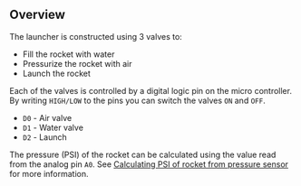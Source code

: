 ## Overview

The launcher is constructed using 3 valves to:

- Fill the rocket with water
- Pressurize the rocket with air
- Launch the rocket

Each of the valves is controlled by a digital logic pin on the micro controller. By writing `HIGH/LOW` to the pins you can switch the valves `ON` and `OFF`.

- `D0` - Air valve
- `D1` - Water valve
- `D2` - Launch

The pressure (PSI) of the rocket can be calculated using the value read from the analog pin `A0`.  See [Calculating PSI of rocket from pressure sensor]() for more information.
